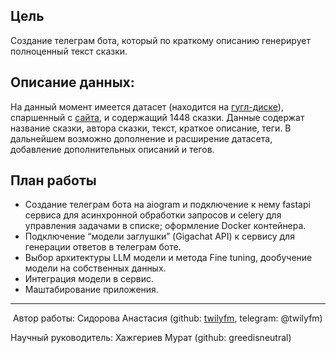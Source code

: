 ## Цель

Создание телеграм бота, который по краткому описанию генерирует полноценный текст сказки.


## Описание данных:

На данный момент имеется датасет (находится на [гугл-диске](https://drive.google.com/file/d/1bugCZX1KHeX5ch86qM3Ovp5K4pQmpqTo/view?usp=sharing)), спаршенный с [сайта](https://nukadeti.ru/skazki), и содержащий 1448 сказки. Данные содержат название сказки, автора сказки, текст, краткое описание, теги. В дальнейшем возможно дополнение и расширение датасета, добавление дополнительных описаний и тегов.


## План работы

* Создание телеграм бота на aiogram и подключение к нему fastapi сервиса для асинхронной обработки запросов и celery для управления задачами в списке; оформление Docker контейнера.
* Подключение “модели заглушки” (Gigachat API) к сервису для генерации ответов в телеграм боте.
* Выбор архитектуры LLM модели и метода Fine tuning, дообучение модели на собственных данных.
* Интеграция модели в сервис.
* Маштабирование приложения.


------------

 Автор работы: Сидорова Анастасия (github: [twilyfm](https://github.com/twilyfm), telegram: @twilyfm)

 Научный руководитель: Хажгериев Мурат (github: greedisneutral)
